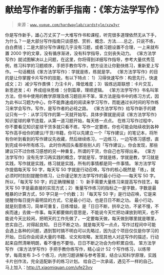# 献给写作者的新手指南：《笨方法学写作》

> 来源：[`www.yuque.com/hardwaylab/cardstyle/xzw3yr`](https://www.yuque.com/hardwaylab/cardstyle/xzw3yr)

<ne-p id="a20d224c568e48b9d67847a2c66a8c01_p_0" data-lake-id="a20d224c568e48b9d67847a2c66a8c01_p_0"><ne-text id="u1d91ff23">你是写作新手，雄心万丈买了一大堆写作书和课程，听完很多道理依然无从下手，为什么？一是大部分写作指南只谈感想、赏析、概念、方法……</ne-text><ne-text id="ub7a345c9" ne-bold="true">总之，只说不练，白白费钱</ne-text><ne-text id="u37066fd0">；二是大部分写作课程几乎没有习题，或者习题设置不合理，一上来就布置 2000 字的文章，</ne-text><ne-text id="u7ddbaade" ne-bold="true">没有循序渐进，没有科学指导，立刻丧失动力。</ne-text></ne-p> <ne-p id="a652d48f52b8f504b82a67d04ec0b1f6" data-lake-id="a652d48f52b8f504b82a67d04ec0b1f6"><ne-text id="ucff13692">《笨方法学写作》就试图解决以上问题，在这里，</ne-text><ne-text id="ufa44530f" ne-bold="true">你将得到详细写作指导，参考大量优秀范例，练习科学的习题顺序，手把手教你写作，想方设法让你勤快练习，重新爱上写作</ne-text><ne-text id="ub78534d7">。一句话概括《笨方法学写作》：学就是练，练就是学。</ne-text></ne-p> <ne-p id="1bf1ec53cf2ce584c142d3d8a63b4120" data-lake-id="1bf1ec53cf2ce584c142d3d8a63b4120"><ne-text id="ua27e60ed">《笨方法学写作》的目的是让你掌握卡片写作的技能，有以下特点：</ne-text> <ne-text id="ua5e6e2eb" ne-bold="true">1）习得快速写作：构思先行，快速成文；2）减少写作畏惧：力注卡片，降低难度；3）锻炼远距联想：卡片交互，新思迸发；4）养成组块思维：分割篇章，理顺逻辑。</ne-text></ne-p> <ne-p id="6c8f446c5dd3c215a33f0e0a9d7a4635" data-lake-id="6c8f446c5dd3c215a33f0e0a9d7a4635"><ne-text id="udaf6df33">《笨方法学写作》书名叫笨方法，但书中使用的教学原理及练习题目并不笨，笨方法是指书中的练习方式，因为此书以习题为中心，你不能靠速成的阅读来学习写作，而能通过长时间的写作练习来学会写作。</ne-text><ne-text id="ubbfb821b" ne-bold="true">写作，是写作者的必经之路。</ne-text></ne-p> <ne-p id="341ea0380572d841947a3462f5dc6600" data-lake-id="341ea0380572d841947a3462f5dc6600"><ne-text id="u7d08ce13">《笨方法学写作》给写作新手的建议只有一个：</ne-text><ne-text id="ud8eb7052" ne-bold="true">从学习写作的第一天就开始写。</ne-text><ne-text id="ue348b810">具体步骤就是阅读《笨方法学写作》知识星球的章节连载，从第一道习题开始，每天练一点点。</ne-text></ne-p> <ne-p id="512d17e118a1b0e57eacfae6d8e50f4c" data-lake-id="512d17e118a1b0e57eacfae6d8e50f4c"><ne-text id="u0c5c9577">在练习写作过程中，你不要看见知识星球干货多就只看不练，写作一定要练，你也可能会陆续收到各种写作高手给你的建议/干货/书籍，你可以先建立一个「写作建议」的笔记本，将所有你听到看到的写作建议先收藏，然后继续练习，一边练习，一边写练习感想，直到完成书中所有练习。</ne-text></ne-p> <ne-p id="4b87ef6ec97d6ee7db960350ccdbb8f3" data-lake-id="4b87ef6ec97d6ee7db960350ccdbb8f3"><ne-text id="u59d41ddf">此时你再回头看那些别人的「写作建议」，你会发现，那些建议只不过你练习感想的另一种重复。</ne-text><ne-text id="u669b4617" ne-bold="true">所谓的干货，你自己也写得出来。</ne-text></ne-p> <ne-p id="1915d12c8fa3e8943ad0a1a268276801" data-lake-id="1915d12c8fa3e8943ad0a1a268276801"><ne-text id="u5661ceda" ne-bold="true">《笨方法学写作》没有先学习再实践的概念，学就是写，学就是练，学就是教，学习就是实践，写作就是实践，练习就是实践，所有的事情都是同一件事情。</ne-text></ne-p> <ne-p id="9b321fb5677174a7121a74d0fbfdb349" data-lake-id="9b321fb5677174a7121a74d0fbfdb349"><ne-text id="u6eda3c73">笨方法学写作提倡每天写 50 字，每天写 50 字就是行动召唤，写作的核心既然是「练」，就必须时时刻刻提醒你练习，让你谨记笨方法学写作的最小行动——每天写 50 字。</ne-text></ne-p> <ne-p id="088992f86fa8b0db20049e3128b0f320" data-lake-id="088992f86fa8b0db20049e3128b0f320"><ne-text id="ud7c7abba">所以，「每天写 50 字」的正确理解是： 1）新手需要大量练习来提高写作技艺，每天写 50 字是最直接的实现方式；2）衡量写作练习的指标之一是字数，字数是最粗暴的计算方式，50 字只是一个约数；3）「每天写 50 字」是行动召唤，它是来提醒你每日提升最明显的方式，它是最小行动，也是日日不断之功。</ne-text></ne-p> <ne-p id="e89c9537c68f641fcfc88c7cb50515fc" data-lake-id="e89c9537c68f641fcfc88c7cb50515fc"><ne-text id="ufa038b9e">最小行动，就是刻意练习，简单可重复，日练增益，是「日日不断，拱卒之功，不紧不慢，不疾而速」去做一件事。每天都要做的意思是，不能说今天忙把功课放到明天，也不能说今天比较闲，把明天的工作先做了，一定要每天做，每天做到哪里就是哪里，忠实自己，对得起良知。</ne-text></ne-p> <ne-p id="d901e428f6bb6ee190808e8a90e39476" data-lake-id="d901e428f6bb6ee190808e8a90e39476"><ne-text id="u29f063d8">日日不断之功，就是每天写一点点，写作过程间中可能会遇上各种的问题，遇到暂时搞不明白可以先略过，因为这个项目仅仅是你学习的开始，日后你会阅读大量的书籍、论文和攻略，发现其他人对这写作的描述，行动起来自然清晰明朗，看不懂也不要怕，日日不断之功会为你积累自信。</ne-text></ne-p> <ne-h3 id="00a72ee9" data-lake-id="00a72ee9"><ne-heading-ext><ne-heading-anchor></ne-heading-anchor><ne-heading-fold></ne-heading-fold></ne-heading-ext><ne-heading-content><ne-text id="ueeaf69cb" ne-bold="true">笨方法学写作</ne-text></ne-heading-content></ne-h3> <ne-p id="9950bc30f6afbef716986e7e5797428a" data-lake-id="9950bc30f6afbef716986e7e5797428a"><ne-text id="u4536f13a">《笨方法学写作》手把手教你练写作，精心设计 52 个写作练习，以练带学，每周发布 3~5 个练习，内附习题讲解与参考答案，结合认知科学原理，实践卡片创作法，完全适配新手的练习计划。</ne-text></ne-p> <ne-p id="cec260c79e4953ae9bce32589132307b" data-lake-id="cec260c79e4953ae9bce32589132307b"><ne-text id="uc98b8ab1">给自己一次承诺，遇见不一样的自己。</ne-text></ne-p> <ne-p id="271fe22c8ed73938276a215e290a9116" data-lake-id="271fe22c8ed73938276a215e290a9116"><ne-text id="ub7867356">马上加入：</ne-text>[<ne-text id="u7c8de73f">http://t.xiaomiquan.com/ufe23vv</ne-text>](http://t.xiaomiquan.com/ufe23vv)</ne-p>